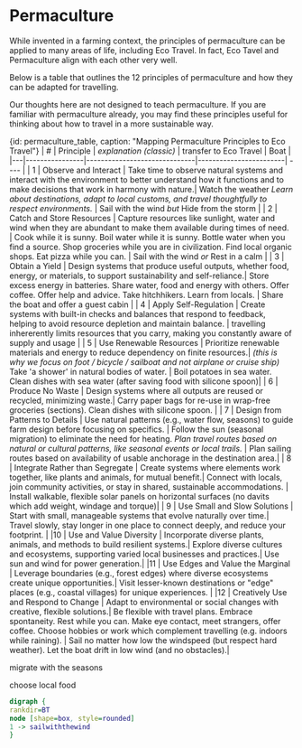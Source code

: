 # Permaculture

While invented in a farming context, the principles of permaculture can be applied to many areas of life, including Eco Travel. In fact, Eco Tavel and Permaculture align with each other very well.

Below is a table that outlines the 12 principles of permaculture and how they can be adapted for travelling.

Our thoughts here are not designed to teach permaculture. If you are familiar with permaculture already, you may find these principles useful for thinking about how to travel in a more sustainable way.

{id: permaculture_table, caption: "Mapping Permaculture Principles to Eco Travel"}
| # | Principle | *explanation (classic)* | transfer to Eco Travel | Boat |
|---|----------------|------------------------------|------------------------| ---- |
| 1 | Observe and Interact | Take time to observe natural systems and interact with the environment to better understand how it functions and to make decisions that work in harmony with nature.| Watch the weather *Learn about destinations, adapt to local customs, and travel thoughtfully to respect environments.* | Sail with the wind *but* Hide from the storm |
|  2 | Catch and Store Resources | Capture resources like sunlight, water and wind when they are abundant to make them available during times of need. | Cook while it is sunny. Boil water while it is sunny. Bottle water when you find a source. Shop groceries while you are in civilization. Find local organic shops. Eat pizza while you can. | Sail with the wind *or* Rest in a calm |
| 3 | Obtain a Yield | Design systems that produce useful outputs, whether food, energy, or materials, to support sustainability and self-reliance.| Store excess energy in batteries. Share water, food and energy with others. Offer coffee. Offer help and advice. Take hitchhikers. Learn from locals. | Share the boat and offer a guest cabin |
| 4 | Apply Self-Regulation | Create systems with built-in checks and balances that respond to feedback, helping to avoid resource depletion and maintain balance. | travelling inhererently limits resources that you carry, making you constantly aware of supply and usage |
| 5 | Use Renewable Resources | Prioritize renewable materials and energy to reduce dependency on finite resources.| *(this is why we focus on foot / bicycle / sailboat and not airplane or cruise ship)* </br> Take 'a shower' in natural bodies of water. | Boil potatoes in sea water. Clean dishes with sea water (after saving food with silicone spoon)|
| 6 | Produce No Waste | Design systems where all outputs are reused or recycled, minimizing waste.| Carry paper bags for re-use in wrap-free groceries (sections). Clean dishes with silicone spoon. |
| 7 | Design from Patterns to Details | Use natural patterns (e.g., water flow, seasons) to guide farm design before focusing on specifics. | Follow the sun (seasonal migration) to eliminate the need for heating. *Plan travel routes based on natural or cultural patterns, like seasonal events or local trails.* | Plan sailing routes based on availability of usable anchorage in the destination area.|
| 8 | Integrate Rather than Segregate | Create systems where elements work together, like plants and animals, for mutual benefit.| Connect with locals, join community activities, or stay in shared, sustainable accommodations. | Install walkable, flexible solar panels on horizontal surfaces (no davits which add weight, windage and torque)|
| 9 | Use Small and Slow Solutions | Start with small, manageable systems that evolve naturally over time.| Travel slowly, stay longer in one place to connect deeply, and reduce your footprint. |
|10 | Use and Value Diversity | Incorporate diverse plants, animals, and methods to build resilient systems.| Explore diverse cultures and ecosystems, supporting varied local businesses and practices.| Use sun and wind for power generation.|
|11 | Use Edges and Value the Marginal | Leverage boundaries (e.g., forest edges) where diverse ecosystems create unique opportunities.| Visit lesser-known destinations or "edge" places (e.g., coastal villages) for unique experiences. |
|12 | Creatively Use and Respond to Change | Adapt to environmental or social changes with creative, flexible solutions.| Be flexible with travel plans. Embrace spontaneity. Rest while you can. Make eye contact, meet strangers, offer coffee. Choose hobbies or work which complement travelling (e.g. indoors while raining). | Sail no matter how low the windspeed (but respect hard weather). Let the boat drift in low wind (and no obstacles).|

migrate with the seasons

choose local food

```dot
digraph {
rankdir=BT
node [shape=box, style=rounded]
1 -> sailwiththewind
}
```


